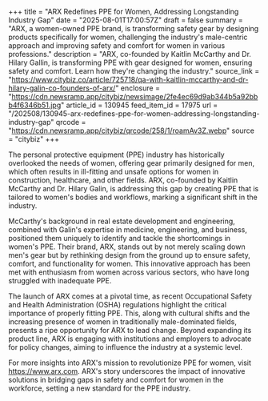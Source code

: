 +++
title = "ARX Redefines PPE for Women, Addressing Longstanding Industry Gap"
date = "2025-08-01T17:00:57Z"
draft = false
summary = "ARX, a women-owned PPE brand, is transforming safety gear by designing products specifically for women, challenging the industry's male-centric approach and improving safety and comfort for women in various professions."
description = "ARX, co-founded by Kaitlin McCarthy and Dr. Hilary Gallin, is transforming PPE with gear designed for women, ensuring safety and comfort. Learn how they're changing the industry."
source_link = "https://www.citybiz.co/article/725718/qa-with-kaitlin-mccarthy-and-dr-hilary-galin-co-founders-of-arx/"
enclosure = "https://cdn.newsramp.app/citybiz/newsimage/2fe4ec69d9ab344b5a92bbb4f6346b51.jpg"
article_id = 130945
feed_item_id = 17975
url = "/202508/130945-arx-redefines-ppe-for-women-addressing-longstanding-industry-gap"
qrcode = "https://cdn.newsramp.app/citybiz/qrcode/258/1/roamAv3Z.webp"
source = "citybiz"
+++

<p>The personal protective equipment (PPE) industry has historically overlooked the needs of women, offering gear primarily designed for men, which often results in ill-fitting and unsafe options for women in construction, healthcare, and other fields. ARX, co-founded by Kaitlin McCarthy and Dr. Hilary Galin, is addressing this gap by creating PPE that is tailored to women's bodies and workflows, marking a significant shift in the industry.</p><p>McCarthy's background in real estate development and engineering, combined with Galin's expertise in medicine, engineering, and business, positioned them uniquely to identify and tackle the shortcomings in women's PPE. Their brand, ARX, stands out by not merely scaling down men's gear but by rethinking design from the ground up to ensure safety, comfort, and functionality for women. This innovative approach has been met with enthusiasm from women across various sectors, who have long struggled with inadequate PPE.</p><p>The launch of ARX comes at a pivotal time, as recent Occupational Safety and Health Administration (OSHA) regulations highlight the critical importance of properly fitting PPE. This, along with cultural shifts and the increasing presence of women in traditionally male-dominated fields, presents a ripe opportunity for ARX to lead change. Beyond expanding its product line, ARX is engaging with institutions and employers to advocate for policy changes, aiming to influence the industry at a systemic level.</p><p>For more insights into ARX's mission to revolutionize PPE for women, visit <a href='https://www.arx.com' rel='nofollow' target='_blank'>https://www.arx.com</a>. ARX's story underscores the impact of innovative solutions in bridging gaps in safety and comfort for women in the workforce, setting a new standard for the PPE industry.</p>